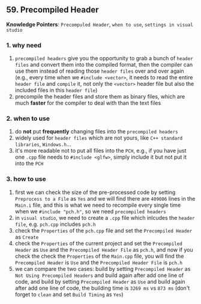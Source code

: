 ## 59. Precompiled Header

**Knowledge Pointers**: `Precompuled Header`, `when to use`, `settings in visual studio`

### 1. why need

1. `precompiled headers` give you the opportunity to grab a bunch of `header files` and convert them into the compiled format, then the compiler can use them instead of reading those `header files` over and over again (e.g., every time when we `#include <vector>`, it needs to read the entire `header file` and `compile` it, not only the `<vector>` header file but also the included files in this `header file`)
2. precompile the header files and store them as binary files, which are much **faster** for the compiler to deal with than the text files

### 2. when to use

1. do **not** put **frequently** changing files into the `precompiled headers` 
2. widely used for `header files` which are not yours, like `C++ standard libraries`, `Windows.h`...
3. it's more readable not to put all files into the `PCH`, e.g., if you have just one `.cpp` file needs to `#include <glfw>`, simply include it but not put it into the `PCH`

### 3. how to use

1. first we can check the size of the pre-processed code by setting `Preprocess to a File` as `Yes` and we will find there are `409086` lines in the `Main.i` file, and this is what we need to recompile every single time when we `#include "pch.h"`, so we need `precompiled headers`
2. in `visual studio`, we need to create a `.cpp` file which inlcudes the `header file`, e.g. `pch.cpp` includes `pch.h`
3. check the `Properties` of the `pch.cpp` file and set the `Precompiled Header` as `Create`
4. check the `Properties` of the current project and set the `Precompiled Header` as `Use` and the `Precompiled Header File` as `pch.h`, and now if you check the check the `Properties` of the `Main.cpp` file, you will find the `Precompiled Header` is `Use` and the `Precompiled Header File` is `pch.h`
5. we can compare the two cases: build by setting `Precompiled Header` as `Not Using Precompiled Headers` and build again after add one line of code, and build by setting `Precompiled Header` as `Use` and build again after add one line of code, the building time is  `3269 ms` vs `873 ms` (don't forget to `clean` and set `Build Timing` as `Yes`)

